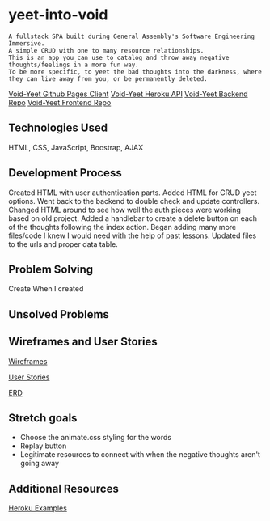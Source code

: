 # yeet-into-void
    A fullstack SPA built during General Assembly's Software Engineering Immersive.
    A simple CRUD with one to many resource relationships.
    This is an app you can use to catalog and throw away negative thoughts/feelings in a more fun way.
    To be more specific, to yeet the bad thoughts into the darkness, where they can live away from you, or be permanently deleted.

[Void-Yeet Github Pages Client]()
[Void-Yeet Heroku API](https://void-yeet.herokuapp.com)
[Void-Yeet Backend Repo](https://github.com/kimdolion/void-yeet-backend)
[Void-Yeet Frontend Repo](https://github.com/kimdolion/void-yeet-client)

## Technologies Used
HTML, CSS, JavaScript, Boostrap, AJAX

## Development Process
Created HTML with user authentication parts.
Added HTML for CRUD yeet options.
Went back to the backend to double check and update controllers.
Changed HTML around to see how well the auth pieces were working based on old project.
Added a handlebar to create a delete button on each of the thoughts following the index action.
Began adding many more files/code I knew I would need with the help of past lessons.
Updated files to the urls and proper data table.



## Problem Solving
Create
  When I created 

## Unsolved Problems


## Wireframes and User Stories
[Wireframes](https://docs.google.com/document/d/1KwBhRLp_6zkn_2rRmb9peL4R21ZophPq4RHJ0sfLhYY/edit?usp=sharing)

[User Stories](https://docs.google.com/document/d/1mT_4jPHt9VJXNKliIf85UhxIWa60qeKjdIjKgMj0N6c/edit?usp=sharing)

[ERD](https://docs.google.com/document/d/1GELci8kxVrlS7039vx3CMMipWjQ_RotPNJauMfnQScE/edit?usp=sharing)

## Stretch goals
- Choose the animate.css styling for the words
- Replay button
- Legitimate resources to connect with when the negative thoughts aren't going away

## Additional Resources
[Heroku Examples](https://void-yeet.herokuapp.com/examples)
